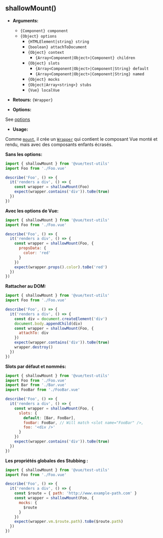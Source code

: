 ## shallowMount()

- **Arguments:**

  - `{Component} component`
  - `{Object} options`
    - `{HTMLElement|string} string`
    - `{boolean} attachToDocument`
    - `{Object} context`
      - `{Array<Component|Object>|Component} children`
    - `{Object} slots`
      - `{Array<Component|Object>|Component|String} default`
      - `{Array<Component|Object>|Component|String} named`
    - `{Object} mocks`
    - `{Object|Array<string>} stubs`
    - `{Vue} localVue`

- **Retours:** `{Wrapper}`

- **Options:**

See [options](./options.md)

- **Usage:**

Comme [`mount`](mount.md), il crée un [`Wrapper`](wrapper/) qui contient le composant Vue monté et rendu, mais avec des composants enfants écrasés.

**Sans les options:**

```js
import { shallowMount } from '@vue/test-utils'
import Foo from './Foo.vue'

describe('Foo', () => {
  it('renders a div', () => {
    const wrapper = shallowMount(Foo)
    expect(wrapper.contains('div')).toBe(true)
  })
})
```

**Avec les options de Vue:**

```js
import { shallowMount } from '@vue/test-utils'
import Foo from './Foo.vue'

describe('Foo', () => {
  it('renders a div', () => {
    const wrapper = shallowMount(Foo, {
      propsData: {
        color: 'red'
      }
    })
    expect(wrapper.props().color).toBe('red')
  })
})
```

**Rattacher au DOM:**

```js
import { shallowMount } from '@vue/test-utils'
import Foo from './Foo.vue'

describe('Foo', () => {
  it('renders a div', () => {
    const div = document.createElement('div')
    document.body.appendChild(div)
    const wrapper = shallowMount(Foo, {
      attachTo: div
    })
    expect(wrapper.contains('div')).toBe(true)
    wrapper.destroy()
  })
})
```

**Slots par défaut et nommés:**

```js
import { shallowMount } from '@vue/test-utils'
import Foo from './Foo.vue'
import Bar from './Bar.vue'
import FooBar from './FooBar.vue'

describe('Foo', () => {
  it('renders a div', () => {
    const wrapper = shallowMount(Foo, {
      slots: {
        default: [Bar, FooBar],
        fooBar: FooBar, // Will match <slot name="FooBar" />,
        foo: '<div />'
      }
    })
    expect(wrapper.contains('div')).toBe(true)
  })
})
```

**Les propriétés globales des Stubbing :**

```js
import { shallowMount } from '@vue/test-utils'
import Foo from './Foo.vue'

describe('Foo', () => {
  it('renders a div', () => {
    const $route = { path: 'http://www.example-path.com' }
    const wrapper = shallowMount(Foo, {
      mocks: {
        $route
      }
    })
    expect(wrapper.vm.$route.path).toBe($route.path)
  })
})
```
